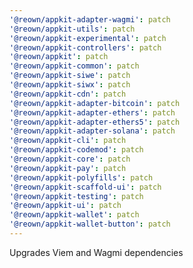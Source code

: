 ```yaml
---
'@reown/appkit-adapter-wagmi': patch
'@reown/appkit-utils': patch
'@reown/appkit-experimental': patch
'@reown/appkit-controllers': patch
'@reown/appkit': patch
'@reown/appkit-common': patch
'@reown/appkit-siwe': patch
'@reown/appkit-siwx': patch
'@reown/appkit-cdn': patch
'@reown/appkit-adapter-bitcoin': patch
'@reown/appkit-adapter-ethers': patch
'@reown/appkit-adapter-ethers5': patch
'@reown/appkit-adapter-solana': patch
'@reown/appkit-cli': patch
'@reown/appkit-codemod': patch
'@reown/appkit-core': patch
'@reown/appkit-pay': patch
'@reown/appkit-polyfills': patch
'@reown/appkit-scaffold-ui': patch
'@reown/appkit-testing': patch
'@reown/appkit-ui': patch
'@reown/appkit-wallet': patch
'@reown/appkit-wallet-button': patch
---
```


Upgrades Viem and Wagmi dependencies
